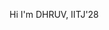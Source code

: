 Hi I'm DHRUV,
IITJ'28



<!---
jdhruv555/jdhruv555 is a ✨ special ✨ repository because its `README.md` (this file) appears on your GitHub profile.
You can click the Preview link to take a look at your changes.
--->
